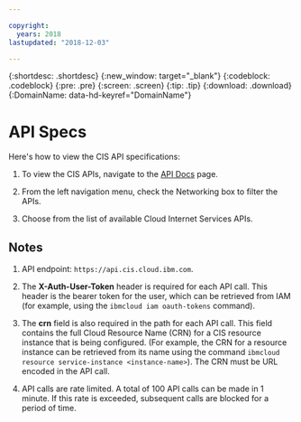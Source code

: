```yaml
---

copyright:
  years: 2018
lastupdated: "2018-12-03"

---
```


{:shortdesc: .shortdesc}
{:new_window: target="_blank"}
{:codeblock: .codeblock}
{:pre: .pre}
{:screen: .screen}
{:tip: .tip}
{:download: .download}
{:DomainName: data-hd-keyref="DomainName"} 

# API Specs

Here's how to view the CIS API specifications: 

1. To view the CIS APIs, navigate to the [API Docs]({DomainName}/apidocs) page. 

2. From the left navigation menu, check the Networking box to filter the APIs.

3. Choose from the list of available Cloud Internet Services APIs.


## Notes

1. API endpoint: `https://api.cis.cloud.ibm.com`.

2. The **X-Auth-User-Token** header is required for each API call. This header is the bearer token for the user, which can be retrieved from IAM (for example, using the `ibmcloud iam oauth-tokens` command).

3. The **crn** field is also required in the path for each API call. This field contains the full Cloud Resource Name (CRN) for a CIS resource instance that is being configured. (For example, the CRN for a resource instance can be retrieved from its name using the command `ibmcloud resource service-instance <instance-name>`). The CRN must be URL encoded in the API call.

4. API calls are rate limited. A total of 100 API calls can be made in 1 minute. If this rate is exceeded, subsequent calls are blocked for a period of time.
